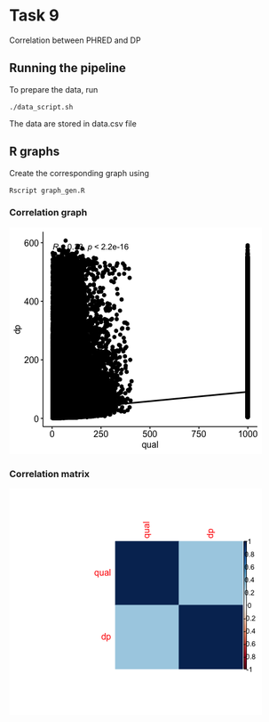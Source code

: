 # Task 9
Correlation between PHRED and DP

## Running the pipeline
To prepare the data, run 
~~~~
./data_script.sh
~~~~
The data are stored in data.csv file

## R graphs
Create the corresponding graph using 
~~~~
Rscript graph_gen.R
~~~~

### Correlation graph
![graph](./pearson_corr.jpg)

### Correlation matrix
![graph](./color_corr.jpg)
